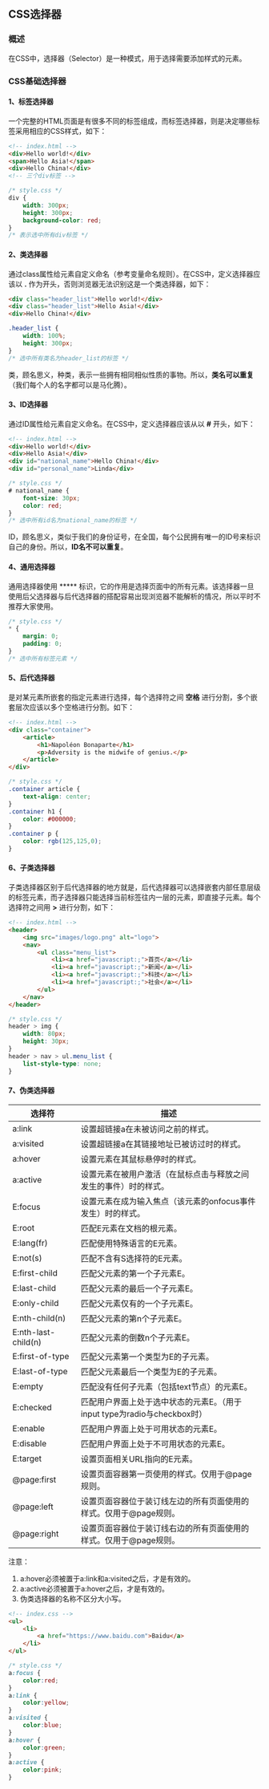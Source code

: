 <h2>CSS选择器</h2>

<h3>概述</h3>

在CSS中，选择器（Selector）是一种模式，用于选择需要添加样式的元素。

<h3>CSS基础选择器</h3>

<h4>1、标签选择器</h4>

一个完整的HTML页面是有很多不同的标签组成，而标签选择器，则是决定哪些标签采用相应的CSS样式，如下：

```html
<!-- index.html -->
<div>Hello world!</div>
<span>Hello Asia!</span>
<div>Hello China!</div>
<!-- 三个div标签 -->
```

```css
/* style.css */
div {
    width: 300px;
    height: 300px;
    background-color: red;
}
/* 表示选中所有div标签 */
```

<h4>2、类选择器</h4>

通过class属性给元素自定义命名（参考变量命名规则）。在CSS中，定义选择器应该以 **.** 作为开头，否则浏览器无法识别这是一个类选择器，如下：

```html
<div class="header_list">Hello world!</div>
<div class="header_list">Hello Asia!</div>
<div>Hello China!</div>
```

```css
.header_list {
    width: 100%;
    height: 300px;
}
/* 选中所有类名为header_list的标签 */
```

类，顾名思义，种类，表示一些拥有相同相似性质的事物。所以，**类名可以重复**（我们每个人的名字都可以是马化腾）。

<h4>3、ID选择器</h4>

通过ID属性给元素自定义命名。在CSS中，定义选择器应该从以 **#** 开头，如下：

```html
<!-- index.html -->
<div>Hello world!</div>
<div>Hello Asia!</div>
<div id="national_name">Hello China!</div>
<div id="personal_name">Linda</div>
```

```css
/* style.css */
# national_name {
    font-size: 30px;
    color: red;
}
/* 选中所有id名为national_name的标签 */
```

ID，顾名思义，类似于我们的身份证号，在全国，每个公民拥有唯一的ID号来标识自己的身份。所以，**ID名不可以重复**。

<h4>4、通用选择器</h4>

通用选择器使用 ***** 标识，它的作用是选择页面中的所有元素。该选择器一旦使用后父选择器与后代选择器的搭配容易出现浏览器不能解析的情况，所以平时不推荐大家使用。

```css
/* style.css */
* {
    margin: 0;
    padding: 0;
}
/* 选中所有标签元素 */
```

<h4>5、后代选择器</h4>

是对某元素所嵌套的指定元素进行选择，每个选择符之间 **空格** 进行分割，多个嵌套层次应该以多个空格进行分割。如下：

```html
<!-- index.html -->
<div class="container">
    <article>
        <h1>Napoléon Bonaparte</h1>
        <p>Adversity is the midwife of genius.</p>
    </article>
</div>
```

```css
/* style.css */
.container article {
    text-align: center;
}
.container h1 {
    color: #000000;
}
.container p {
    color: rgb(125,125,0);
}
```

<h4>6、子类选择器</h4>

子类选择器区别于后代选择器的地方就是，后代选择器可以选择嵌套内部任意层级的标签元素，而子选择器只能选择当前标签往内一层的元素，即直接子元素。每个选择符之间用 **>** 进行分割，如下：

```html
<!-- index.html -->
<header>
	<img src="images/logo.png" alt="logo">
	<nav>
		<ul class="menu_list">
			<li><a href="javascript:;">首页</a></li>
			<li><a href="javascript:;">新闻</a></li>
			<li><a href="javascript:;">科技</a></li>
			<li><a href="javascript:;">社会</a></li>
		</ul>
	</nav>
</header>
```

```css
/* style.css */
header > img {
    width: 80px;
    height: 30px;
}
header > nav > ul.menu_list {
    list-style-type: none;
}
```

<h4>7、伪类选择器</h4>

| 选择符              | 描述                                                         |
| ------------------- | ------------------------------------------------------------ |
| a:link              | 设置超链接a在未被访问之前的样式。                            |
| a:visited           | 设置超链接a在其链接地址已被访过时的样式。                    |
| a:hover             | 设置元素在其鼠标悬停时的样式。                               |
| a:active            | 设置元素在被用户激活（在鼠标点击与释放之间发生的事件）时的样式。 |
| E:focus             | 设置元素在成为输入焦点（该元素的onfocus事件发生）时的样式。  |
| E:root              | 匹配E元素在文档的根元素。                                    |
| E:lang(fr)          | 匹配使用特殊语言的E元素。                                    |
| E:not(s)            | 匹配不含有S选择符的E元素。                                   |
| E:first-child       | 匹配父元素的第一个子元素E。                                  |
| E:last-child        | 匹配父元素的最后一个子元素E。                                |
| E:only-child        | 匹配父元素仅有的一个子元素E。                                |
| E:nth-child(n)      | 匹配父元素的第n个子元素E。                                   |
| E:nth-last-child(n) | 匹配父元素的倒数n个子元素E。                                 |
| E:first-of-type     | 匹配父元素第一个类型为E的子元素。                            |
| E:last-of-type      | 匹配父元素最后一个类型为E的子元素。                          |
| E:empty             | 匹配没有任何子元素（包括text节点）的元素E。                  |
| E:checked           | 匹配用户界面上处于选中状态的元素E。（用于input type为radio与checkbox时） |
| E:enable            | 匹配用户界面上处于可用状态的元素E。                          |
| E:disable           | 匹配用户界面上处于不可用状态的元素E。                        |
| E:target            | 设置页面相关URL指向的E元素。                                 |
| @page:first         | 设置页面容器第一页使用的样式。仅用于@page规则。              |
| @page:left          | 设置页面容器位于装订线左边的所有页面使用的样式。仅用于@page规则。 |
| @page:right         | 设置页面容器位于装订线右边的所有页面使用的样式。仅用于@page规则。 |

注意：

1.  a:hover必须被置于a:link和a:visited之后，才是有效的。
2.  a:active必须被置于a:hover之后，才是有效的。
3.  伪类选择器的名称不区分大小写。

```html
<!-- index.css -->
<ul>
	<li>
		<a href="https://www.baidu.com">Baidu</a>
	</li>
</ul>
```

```css
/* style.css */
a:focus {
    color:red;
}
a:link {
    color:yellow;
}
a:visited {
    color:blue;
}
a:hover {
    color:green;
}
a:active {
    color:pink;
}
```